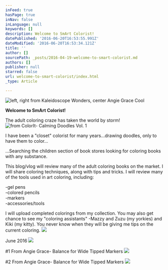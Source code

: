 ```yaml
---
inFeed: true
hasPage: true
inNav: false
inLanguage: null
keywords: []
description: Welcome to SmArt Colorist!
datePublished: '2016-06-20T16:53:55.991Z'
dateModified: '2016-06-20T16:53:34.121Z'
title: ''
author: []
sourcePath: _posts/2016-04-19-welcome-to-smart-colorist.md
authors: []
publisher: null
starred: false
url: welcome-to-smart-colorist/index.html
_type: Article

---
```

![left, right from Kaleidoscope Wonders, center Angie Grace Cool](https://the-grid-user-content.s3-us-west-2.amazonaws.com/4e354e32-9ac2-493e-98f9-20b7bca0d0a4.jpg)

**Welcome to SmArt Colorist!**

The adult coloring craze has taken the world by storm!
![from ColorIt- Calming Doodles Vol. 1](https://the-grid-user-content.s3-us-west-2.amazonaws.com/11f18237-707d-4fcb-98ab-2ac17fddee04.jpg)

I have been a "closet" colorist for many years...drawing doodles, only to have them to color...

...Searching the children section of book stores looking for coloring books with any substance.

This blog/vlog will review many of the adult coloring books on the market. I will share coloring techniques, along with tips and tricks. I will review many of the tools used in art coloring, including:

-gel pens  
-colored pencils  
-markers  
-accessories/tools

I will upload completed colorings from my collection. You may also get chance to see my "coloring assistants" -Mazzy and Zuzu (my yorkies) and Kiki (my kitty). You never know when they will be giving me tips on the current coloring. ![](https://the-grid-user-content.s3-us-west-2.amazonaws.com/abc3ae60-8782-4a3f-9632-9ec1597d149c.jpg)

June 2016
![](https://the-grid-user-content.s3-us-west-2.amazonaws.com/c6fb7344-34a0-4c3c-a918-4ffc6839508e.jpg)

\#1 From Angie Grace- Balance for Wide Tipped Markers
![](https://the-grid-user-content.s3-us-west-2.amazonaws.com/049393a2-763c-4159-b681-7b0dfbdee4a3.jpg)

\#2 From Angie Grace- Balance for Wide Tipped Markers
![](https://the-grid-user-content.s3-us-west-2.amazonaws.com/56ec09af-94ff-4991-b5c1-f8d7808523e8.jpg)